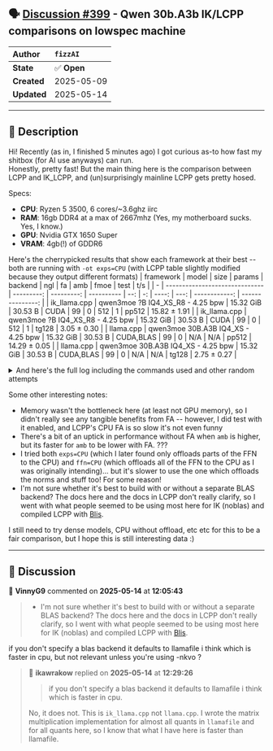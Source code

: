 ## 🗣️ [Discussion #399](https://github.com/ikawrakow/ik_llama.cpp/discussions/399) - Qwen 30b.A3b IK/LCPP comparisons on lowspec machine

| **Author** | `fizzAI` |
| :--- | :--- |
| **State** | ✅ **Open** |
| **Created** | 2025-05-09 |
| **Updated** | 2025-05-14 |

---

## 📄 Description

Hi! Recently (as in, I finished 5 minutes ago) I got curious as-to how fast my shitbox (for AI use anyways) can run.  
Honestly, pretty fast! But the main thing here is the comparison between LCPP and IK_LCPP, and (un)surprisingly mainline LCPP gets pretty hosed.

Specs:
- **CPU**: Ryzen 5 3500, 6 cores/~3.6ghz iirc
- **RAM**: 16gb DDR4 at a max of 2667mhz (Yes, my motherboard sucks. Yes, I know.)
- **GPU**: Nvidia GTX 1650 Super
- **VRAM**: 4gb(!) of GDDR6

Here's the cherrypicked results that show each framework at their best -- both are running with `-ot exps=CPU` (with LCPP table slightly modified because they output different formats)
| framework | model                          |       size |     params | backend    | ngl | fa |   amb | fmoe |          test |              t/s |
| - | ------------------------------ | ---------: | ---------: | ---------- | --: | -: | ----: | ---: | ------------: | ---------------: |
| ik_llama.cpp | qwen3moe ?B IQ4_XS_R8 - 4.25 bpw |  15.32 GiB |    30.53 B | CUDA       |  99 |  0 |   512 |    1 |         pp512 |     15.82 ± 1.91 |
| ik_llama.cpp | qwen3moe ?B IQ4_XS_R8 - 4.25 bpw |  15.32 GiB |    30.53 B | CUDA       |  99 |  0 |   512 |    1 |         tg128 |      3.05 ± 0.30 |
| llama.cpp | qwen3moe 30B.A3B IQ4_XS - 4.25 bpw |  15.32 GiB |    30.53 B | CUDA,BLAS | 99  |       0 | N/A | N/A |           pp512 |         14.29 ± 0.05 |
| llama.cpp | qwen3moe 30B.A3B IQ4_XS - 4.25 bpw |  15.32 GiB |    30.53 B | CUDA,BLAS  | 99  |       0 | N/A | N/A |           tg128 |          2.75 ± 0.27 |

<details>
<summary>
And here's the full log including the commands used and other random attempts
</summary>

```
fizz@MAMMON:~$ ik_llama.cpp/build/bin/llama-bench -fa 0,1 -amb 128,512 -fmoe 1 -ot exps=CPU -ngl 99 -m ~/ggufs/REPACK-Qwen_Qwen3-30B-A3B-IQ4_XS.gguf
ggml_cuda_init: GGML_CUDA_FORCE_MMQ:    no
ggml_cuda_init: GGML_CUDA_FORCE_CUBLAS: no
ggml_cuda_init: found 1 CUDA devices:
  Device 0: NVIDIA GeForce GTX 1650 SUPER, compute capability 7.5, VMM: yes
| model                          |       size |     params | backend    | ngl | fa |   amb | fmoe |          test |              t/s |
| ------------------------------ | ---------: | ---------: | ---------- | --: | -: | ----: | ---: | ------------: | ---------------: |
| qwen3moe ?B IQ4_XS_R8 - 4.25 bpw |  15.32 GiB |    30.53 B | CUDA       |  99 |  0 |   128 |    1 |         pp512 |     15.72 ± 0.19 |
| qwen3moe ?B IQ4_XS_R8 - 4.25 bpw |  15.32 GiB |    30.53 B | CUDA       |  99 |  0 |   128 |    1 |         tg128 |      2.86 ± 0.34 |
| qwen3moe ?B IQ4_XS_R8 - 4.25 bpw |  15.32 GiB |    30.53 B | CUDA       |  99 |  0 |   512 |    1 |         pp512 |     15.82 ± 1.91 |
| qwen3moe ?B IQ4_XS_R8 - 4.25 bpw |  15.32 GiB |    30.53 B | CUDA       |  99 |  0 |   512 |    1 |         tg128 |      3.05 ± 0.30 |
| qwen3moe ?B IQ4_XS_R8 - 4.25 bpw |  15.32 GiB |    30.53 B | CUDA       |  99 |  1 |   128 |    1 |         pp512 |     16.38 ± 1.32 |
| qwen3moe ?B IQ4_XS_R8 - 4.25 bpw |  15.32 GiB |    30.53 B | CUDA       |  99 |  1 |   128 |    1 |         tg128 |      2.78 ± 0.18 |
| qwen3moe ?B IQ4_XS_R8 - 4.25 bpw |  15.32 GiB |    30.53 B | CUDA       |  99 |  1 |   512 |    1 |         pp512 |     15.78 ± 1.96 |
| qwen3moe ?B IQ4_XS_R8 - 4.25 bpw |  15.32 GiB |    30.53 B | CUDA       |  99 |  1 |   512 |    1 |         tg128 |      2.89 ± 0.24 |

build: 4084ca73 (3673)

fizz@MAMMON:~$ ik_llama.cpp/build/bin/llama-bench -fa 0,1 -amb 128,512 -fmoe 1 -ot ffn=CPU -ngl 99 -m ~/ggufs/REPACK-Qwen_Qwen3-30B-A3B-IQ4_XS.gguf
ggml_cuda_init: GGML_CUDA_FORCE_MMQ:    no
ggml_cuda_init: GGML_CUDA_FORCE_CUBLAS: no
ggml_cuda_init: found 1 CUDA devices:
  Device 0: NVIDIA GeForce GTX 1650 SUPER, compute capability 7.5, VMM: yes
| model                          |       size |     params | backend    | ngl | fa |   amb | fmoe |          test |              t/s |
| ------------------------------ | ---------: | ---------: | ---------- | --: | -: | ----: | ---: | ------------: | ---------------: |
| qwen3moe ?B IQ4_XS_R8 - 4.25 bpw |  15.32 GiB |    30.53 B | CUDA       |  99 |  0 |   128 |    1 |         pp512 |     15.66 ± 0.19 |
| qwen3moe ?B IQ4_XS_R8 - 4.25 bpw |  15.32 GiB |    30.53 B | CUDA       |  99 |  0 |   128 |    1 |         tg128 |      2.55 ± 0.19 |
| qwen3moe ?B IQ4_XS_R8 - 4.25 bpw |  15.32 GiB |    30.53 B | CUDA       |  99 |  0 |   512 |    1 |         pp512 |     16.07 ± 1.94 |
| qwen3moe ?B IQ4_XS_R8 - 4.25 bpw |  15.32 GiB |    30.53 B | CUDA       |  99 |  0 |   512 |    1 |         tg128 |      2.86 ± 0.27 |
| qwen3moe ?B IQ4_XS_R8 - 4.25 bpw |  15.32 GiB |    30.53 B | CUDA       |  99 |  1 |   128 |    1 |         pp512 |     16.00 ± 1.77 |
| qwen3moe ?B IQ4_XS_R8 - 4.25 bpw |  15.32 GiB |    30.53 B | CUDA       |  99 |  1 |   128 |    1 |         tg128 |      2.63 ± 0.16 |
| qwen3moe ?B IQ4_XS_R8 - 4.25 bpw |  15.32 GiB |    30.53 B | CUDA       |  99 |  1 |   512 |    1 |         pp512 |     15.87 ± 2.01 |
| qwen3moe ?B IQ4_XS_R8 - 4.25 bpw |  15.32 GiB |    30.53 B | CUDA       |  99 |  1 |   512 |    1 |         tg128 |      2.74 ± 0.22 |

build: 4084ca73 (3673)

fizz@MAMMON:~$ llama.cpp/build/bin/llama-bench -fa 0,1 -ot exps=CPU -ngl 99 -m ~/ggufs/Qwen_Qwen3-30B-A3B-IQ4_XS.gguf
ggml_cuda_init: GGML_CUDA_FORCE_MMQ:    no
ggml_cuda_init: GGML_CUDA_FORCE_CUBLAS: no
ggml_cuda_init: found 1 CUDA devices:
  Device 0: NVIDIA GeForce GTX 1650 SUPER, compute capability 7.5, VMM: yes
| model                          |       size |     params | backend    | threads | fa | ot                    |            test |                  t/s |
| ------------------------------ | ---------: | ---------: | ---------- | ------: | -: | --------------------- | --------------: | -------------------: |
| qwen3moe 30B.A3B IQ4_XS - 4.25 bpw |  15.32 GiB |    30.53 B | CUDA,BLAS  |       6 |  0 | exps=CPU              |           pp512 |         14.29 ± 0.05 |
| qwen3moe 30B.A3B IQ4_XS - 4.25 bpw |  15.32 GiB |    30.53 B | CUDA,BLAS  |       6 |  0 | exps=CPU              |           tg128 |          2.75 ± 0.27 |
| qwen3moe 30B.A3B IQ4_XS - 4.25 bpw |  15.32 GiB |    30.53 B | CUDA,BLAS  |       6 |  1 | exps=CPU              |           pp512 |         11.80 ± 0.04 |
| qwen3moe 30B.A3B IQ4_XS - 4.25 bpw |  15.32 GiB |    30.53 B | CUDA,BLAS  |       6 |  1 | exps=CPU              |           tg128 |          2.75 ± 0.36 |

build: 15e03282 (5318)
```

</details>

Some other interesting notes:
- Memory wasn't the bottleneck here (at least not GPU memory), so I didn't really see any tangible benefits from FA -- however, I did test with it enabled, and LCPP's CPU FA is so slow it's not even funny
- There's a bit of an uptick in performance without FA when `amb` is higher, but its faster for `amb` to be lower with FA. ???
- I tried both `exps=CPU` (which I later found only offloads parts of the FFN to the CPU) and `ffn=CPU` (which offloads all of the FFN to the CPU as I was originally intending)... but it's slower to use the one which offloads the norms and stuff too! For some reason!
- I'm not sure whether it's best to build with or without a separate BLAS backend? The docs here and the docs in LCPP don't really clarify, so I went with what people seemed to be using most here for IK (noblas) and compiled LCPP with [Blis](https://github.com/flame/blis).

I still need to try dense models, CPU without offload, etc etc for this to be a fair comparison, but I hope this is still interesting data :)

---

## 💬 Discussion

👤 **VinnyG9** commented on **2025-05-14** at **12:05:43**

> * I'm not sure whether it's best to build with or without a separate BLAS backend? The docs here and the docs in LCPP don't really clarify, so I went with what people seemed to be using most here for IK (noblas) and compiled LCPP with [Blis](https://github.com/flame/blis).

if you don't specify a blas backend it defaults to llamafile i think which is faster in cpu, but not relevant unless you're using -nkvo ?

> 👤 **ikawrakow** replied on **2025-05-14** at **12:29:26**
> 
> > if you don't specify a blas backend it defaults to llamafile i think which is faster in cpu.
> 
> No, it does not. This is `ik_llama.cpp` not `llama.cpp`. I wrote the matrix multiplication implementation for almost all quants in `llamafile` and for all quants here, so I know that what I have here is faster than llamafile.